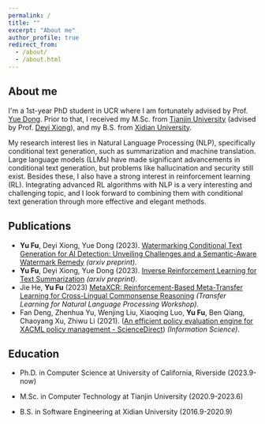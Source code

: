 ```yaml
---
permalink: /
title: ""
excerpt: "About me"
author_profile: true
redirect_from: 
  - /about/
  - /about.html
---
```


## About me

I'm a 1st-year PhD student in UCR where I am fortunately advised by Prof. [Yue Dong](https://yuedong.netlify.app/). Prior to that, I received my M.Sc. from [Tianjin University](http://www.tju.edu.cn/) (advised by Prof. [Deyi Xiong](https://dyxiong.github.io/)), and my B.S. from [Xidian University](https://www.xidian.edu.cn/).

My research interest lies in Natural Language Processing (NLP), specifically conditional text generation, such as summarization and machine translation. Large language models (LLMs) have made significant advancements in conditional text generation, but problems like hallucination and security still exist. Besides these, I also have a strong interest in reinforcement learning (RL). Integrating advanced RL algorithms with NLP is a very interesting and challenging topic, and I look forward to combining them with conditional text generation through more effective and elegant methods.

## Publications

+ **Yu Fu**, Deyi Xiong, Yue Dong (2023). [Watermarking Conditional Text Generation for AI Detection: Unveiling Challenges and a Semantic-Aware Watermark Remedy](https://arxiv.org/abs/2307.13808) *(arxiv preprint).*
+ **Yu Fu**, Deyi Xiong, Yue Dong (2023). [Inverse Reinforcement Learning for Text Summarization](https://arxiv.org/abs/2212.09917) *(arxiv preprint).*
+ Jie He, **Yu Fu** (2023) [MetaXCR: Reinforcement-Based Meta-Transfer Learning for Cross-Lingual Commonsense Reasoning](https://proceedings.mlr.press/v203/he23a/he23a.pdf) *(Transfer Learning for Natural Language Processing Workshop).*
+ Fan Deng, Zhenhua Yu, Wenjing Liu, Xiaoqing Luo, **Yu Fu**, Ben Qiang, Chaoyang Xu, Zhiwu Li (2021). ([An efficient policy evaluation engine for XACML policy management - ScienceDirect](https://www.sciencedirect.com/science/article/pii/S0020025520308148)) *(Information Science).*

## Education

+ Ph.D. in Computer Science at University of California, Riverside (2023.9-now)

+ M.Sc. in Computer Technology at Tianjin University (2020.9-2023.6)

+ B.S. in Software Engineering at Xidian University (2016.9-2020.9)